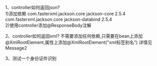1、controller如何返回json? <br/>
1)添加依赖 com.fasterxml.jackson.core jackson-core 2.5.4 com.fasterxml.jackson.core jackson-databind 2.5.4 <br/>
2)使用controller添加@ResponseBody注解

2、controller如何返回xml? 不需要添加任何依赖,只需要在bean上添加@XmlRootElement,属性上添加@XmlRootElement("xml标签别名") 详情见Message2

3、测试一个身份证件识别
